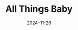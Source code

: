 ---  
layout: startup_page  
title: "All Things Baby"  
id: "allthingsbaby.com"  
permalink: "/allthingsbabyallthingsbaby.com11262024/"  
website: "https://allthingsbaby.com/"  
funding_round: "Equity"  
funding_amount: "₹30Cr"  
investors: "Inoventures"  
about: "All Things Baby is a curated platform for baby and mothercare products. It offers a range of exclusive brands through its online platform, general trade distribution, and retail outlets, providing personalized service and assistance to new parents. The company aims to expand its brand offerings and omnichannel presence."  
markets: "Baby Products, Mothercare, E-Commerce"  
hq: "Mumbai, Maharashtra, India"  
founded_year: "2018"  
linkedin: "https://in.linkedin.com/company/allthingsbabyindia"  
twitter: ""  
instagram: ""  
facebook: ""  
crunchbase: "https://www.crunchbase.com/organization/all-things-baby"  
pitchbook: ""  

date_display: "26-Nov-2024"  
date: "2024-11-26"

# SEO Optimization  
meta_title: "All Things Baby - Equity Funding (₹30Cr)"  
meta_description: "All Things Baby, All Things Baby is a curated platform for baby and mothercare products. It offers a range of exclusive brands through its online platform, general tra..."  
meta_keywords: "All Things Baby, Baby Products, Mothercare, E-Commerce, Equity funding"  
canonical_url: "https://startup.projectstartups.com/allthingsbabyallthingsbaby.com11262024/"  
---